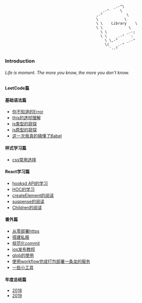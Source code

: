                                                       _.-"\
                                                _.-"     \
                                              ,-"           \
                                              \            \
                                              \ \    Library    \
                                              \ \            \
                                                \ \         _.-;
                                                \ \    _.-"   :
                                                  \ \,-"    _.-"
                                                  \(   _.-"
                                                    `--"
### Introduction
###### Life is moment. The more you know, the more you don't know.
#### LeetCode篇

#### 基础语法篇
* [你不知道的Error](./docs/guide/js/Error.md)
* [this的透彻理解](./docs/guide/js/This.md)
* [js类型的窥探](./docs/guide/js/Type.md)
* [js原型的窥探](./docs/guide/js/Prototype.md)
* [这一次我真的搞懂了Babel](./docs/guide/js/Babel.md)
#### 样式学习篇
* [css常用选择](./docs/guide/css/选择器.md)
#### React学习篇
* [hooksd API的学习](./docs/guide/react/hooks.md)
* [HOC的学习](./docs/guide/react/hoc.md)
* [createElement的阅读](./docs/guide/react/createElement.md)
* [suspense的阅读](./docs/guide/react/suspense.md)
* [Children的阅读](./docs/guide/react/reactChildren.md)
#### 番外篇
* [从零部署https](./docs/guide/others/serviceHttps.md)
* [搭建私服](./docs/guide/others/verdaccio.md)
* [规范化commit](./docs/guide/others/commitizen.md)
* [ios发布教程](./docs/guide/others/applePublish.md)
* [glob的使用](./docs/guide/others/node-file.md)
* [使用workflow完成打包部署一条龙的服务](./docs/guide/others/gitActions.md)
* [一些小工具](./docs/guide/others/someTools.md)
#### 年度总结篇
* [2018](./docs/guide/review/2018.md)
* [2019](./docs/guide/review/2019.md)